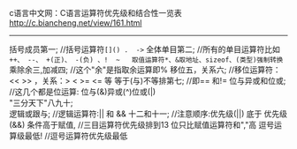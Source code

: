 c语言中文网：C语言运算符优先级和结合性一览表
http://c.biancheng.net/view/161.html






------------
括号成员第一;        //括号运算符`[]() .  ->`
全体单目第二;        //所有的单目运算符比如`++、 --、 +(正)、 -(负) 、!  ~   取值运算符*、&取地址、sizeof、(类型)强制转换`
乘除余三,加减四;    //这个"余"是指取余运算即%
移位五，关系六;    //移位运算符：<< >> ，关系：> < >= <= 等
等于(与)不等排第七;    //即== 和!=
位与异或和位或;    //这几个都是位运算: 位与(&)异或(^)位或(|)    
"三分天下"八九十;  
逻辑或跟与;            //逻辑运算符:|| 和 &&
十二和十一;            //注意顺序:优先级(||)  底于 优先级(&&) 
条件高于赋值,        //三目运算符优先级排到13 位只比赋值运算符和","高
逗号运算级最低!    //逗号运算符优先级最低 